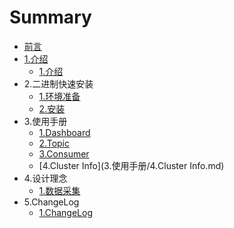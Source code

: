 # Summary

* [前言](README.md)
* [1.介绍](1.介绍)
   * [1.介绍](1.介绍/1.介绍.md)
* 2.二进制快速安装
   * [1.环境准备](2.二进制快速安装/1.环境准备.md)
   * [2.安装](2.二进制快速安装/2.安装.md)
* 3.使用手册
   * [1.Dashboard](3.使用手册/1.Dashboard.md)
   * [2.Topic](3.使用手册/2.Topic.md)
   * [3.Consumer](3.使用手册/3.Consumer.md)
   * [4.Cluster Info](3.使用手册/4.Cluster Info.md)
* 4.设计理念
   * [1.数据采集](4.设计理念/1.数据采集.md)
* 5.ChangeLog
   * [1.ChangeLog](5.ChangeLog/1.ChangeLog.md)
